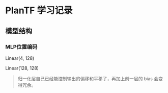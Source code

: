# PlanTF 学习记录

## 模型结构

### MLP位置编码

Linear(4, 128)

Linear(128, 128)

> 归一化层自己已经能控制输出的偏移和平移了，再加上前一层的 bias 会变得冗余。
